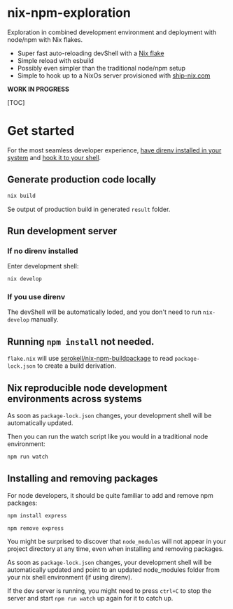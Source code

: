 # nix-npm-exploration

Exploration in combined development environment and deployment with node/npm with Nix flakes.

- Super fast auto-reloading devShell with a [Nix flake](https://nixos.wiki/wiki/Flakes)
- Simple reload with esbuild
- Possibly even simpler than the traditional node/npm setup
- Simple to hook up to a NixOs server provisioned with [ship-nix.com](https://ship-nix/com)

**WORK IN PROGRESS**

[TOC]

# Get started

For the most seamless developer experience, [have direnv installed in your system](https://direnv.net/) and [hook it to your shell]().

## Generate production code locally

```bash
nix build
```

Se output of production build in generated `result` folder.

## Run development server

### If no direnv installed

Enter development shell:

```bash
nix develop
```

### If you use direnv

The devShell will be automatically loded, and you don't need to run `nix-develop` manually.

## Running `npm install` not needed.

`flake.nix` will use [serokell/nix-npm-buildpackage](https://github.com/serokell/nix-npm-buildpackage) to read `package-lock.json` to create a build derivation.

## Nix reproducible node development environments across systems

As soon as `package-lock.json` changes, your development shell will be automatically updated.

Then you can run the watch script like you would in a traditional node environment:

```bash
npm run watch
```

## Installing and removing packages

For node developers, it should be quite familiar to add and remove npm packages:

```bash
npm install express
```

```bash
npm remove express
```

You might be surprised to discover that `node_modules` will not appear in your project directory at any time, even when installing and removing packages.

As soon as `package-lock.json` changes, your development shell will be automatically updated and point to an updated node_modules folder from your nix shell environment (if using direnv).

If the dev server is running, you might need to press `ctrl+C` to stop the server and start `npm run watch` up again for it to catch up.
